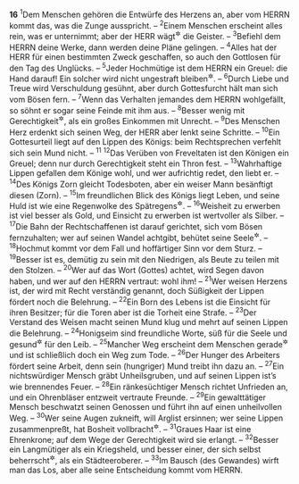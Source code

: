 __16__
<sup>1</sup>Dem Menschen gehören die Entwürfe des Herzens an, aber vom HERRN kommt das, was die Zunge ausspricht. –
<sup>2</sup>Einem Menschen erscheint alles rein, was er unternimmt; aber der HERR wägt<sup title="= prüft">&#x2732;</sup> die Geister. –
<sup>3</sup>Befiehl dem HERRN deine Werke, dann werden deine Pläne gelingen. –
<sup>4</sup>Alles hat der HERR für einen bestimmten Zweck geschaffen, so auch den Gottlosen für den Tag des Unglücks. –
<sup>5</sup>Jeder Hochmütige ist dem HERRN ein Greuel: die Hand darauf! Ein solcher wird nicht ungestraft bleiben<sup title="11,21">&#x2732;</sup>. –
<sup>6</sup>Durch Liebe und Treue wird Verschuldung gesühnt, aber durch Gottesfurcht hält man sich vom Bösen fern. –
<sup>7</sup>Wenn das Verhalten jemandes dem HERRN wohlgefällt, so söhnt er sogar seine Feinde mit ihm aus. –
<sup>8</sup>Besser wenig mit Gerechtigkeit<sup title="= Rechttun">&#x2732;</sup>, als ein großes Einkommen mit Unrecht. –
<sup>9</sup>Des Menschen Herz erdenkt sich seinen Weg, der HERR aber lenkt seine Schritte. –
<sup>10</sup>Ein Gottesurteil liegt auf den Lippen des Königs: beim Rechtsprechen verfehlt sich sein Mund nicht. –
<sup>11</sup>
<sup>12</sup>Das Verüben von Freveltaten ist den Königen ein Greuel; denn nur durch Gerechtigkeit steht ein Thron fest. –
<sup>13</sup>Wahrhaftige Lippen gefallen dem Könige wohl, und wer aufrichtig redet, den liebt er. –
<sup>14</sup>Des Königs Zorn gleicht Todesboten, aber ein weiser Mann besänftigt diesen (Zorn). –
<sup>15</sup>Im freundlichen Blick des Königs liegt Leben, und seine Huld ist wie eine Regenwolke des Spätregens<sup title="= im Frühling">&#x2732;</sup>. –
<sup>16</sup>Weisheit zu erwerben ist viel besser als Gold, und Einsicht zu erwerben ist wertvoller als Silber. –
<sup>17</sup>Die Bahn der Rechtschaffenen ist darauf gerichtet, sich vom Bösen fernzuhalten; wer auf seinen Wandel achtgibt, behütet seine Seele<sup title="oder: sein Leben">&#x2732;</sup>. –
<sup>18</sup>Hochmut kommt vor dem Fall und hoffärtiger Sinn vor dem Sturz. –
<sup>19</sup>Besser ist es, demütig zu sein mit den Niedrigen, als Beute zu teilen mit den Stolzen. –
<sup>20</sup>Wer auf das Wort (Gottes) achtet, wird Segen davon haben, und wer auf den HERRN vertraut: wohl ihm! –
<sup>21</sup>Wer weisen Herzens ist, der wird mit Recht verständig genannt, doch Süßigkeit der Lippen fördert noch die Belehrung. –
<sup>22</sup>Ein Born des Lebens ist die Einsicht für ihren Besitzer; für die Toren aber ist die Torheit eine Strafe. –
<sup>23</sup>Der Verstand des Weisen macht seinen Mund klug und mehrt auf seinen Lippen die Belehrung. –
<sup>24</sup>Honigseim sind freundliche Worte, süß für die Seele und gesund<sup title="oder: eine Arznei">&#x2732;</sup> für den Leib. –
<sup>25</sup>Mancher Weg erscheint dem Menschen gerade<sup title="oder: der rechte">&#x2732;</sup> und ist schließlich doch ein Weg zum Tode. –
<sup>26</sup>Der Hunger des Arbeiters fördert seine Arbeit, denn sein (hungriger) Mund treibt ihn dazu an. –
<sup>27</sup>Ein nichtswürdiger Mensch gräbt Unheilsgruben, und auf seinen Lippen ist’s wie brennendes Feuer. –
<sup>28</sup>Ein ränkesüchtiger Mensch richtet Unfrieden an, und ein Ohrenbläser entzweit vertraute Freunde. –
<sup>29</sup>Ein gewalttätiger Mensch beschwatzt seinen Genossen und führt ihn auf einen unheilvollen Weg. –
<sup>30</sup>Wer seine Augen zukneift, will Arglist ersinnen; wer seine Lippen zusammenpreßt, hat Bosheit vollbracht<sup title="oder: fest beschlossen; vgl. 6,13; 10,10">&#x2732;</sup>. –
<sup>31</sup>Graues Haar ist eine Ehrenkrone; auf dem Wege der Gerechtigkeit wird sie erlangt. –
<sup>32</sup>Besser ein Langmütiger als ein Kriegsheld, und besser einer, der sich selbst beherrscht<sup title="oder: bezwingt">&#x2732;</sup>, als ein Städteeroberer. –
<sup>33</sup>Im Bausch (des Gewandes) wirft man das Los, aber alle seine Entscheidung kommt vom HERRN.